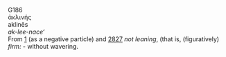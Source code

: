 <body>
  <p>G186<br>  ἀκλινής  <br> aklinēs  <br><i>ak-lee-nace‘ </i><br>From <a href="g0001.htm">1</a> (as a negative particle) and <a href="g2827.htm">2827</a>  <i>not</i> <i>leaning</i>, (that is, (figuratively) <i>firm:</i> - without wavering.<br></p>
 </body>